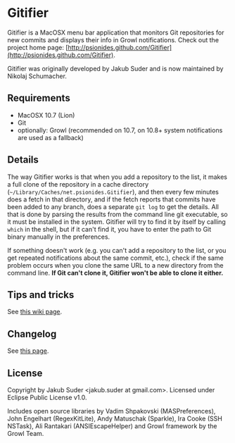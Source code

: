 # Gitifier

Gitifier is a MacOSX menu bar application that monitors Git repositories for new commits and displays their info in
Growl notifications. Check out the project home page:
[http://psionides.github.com/Gitifier](http://psionides.github.com/Gitifier).

Gitifier was originally developed by Jakub Suder and is now maintained by Nikolaj Schumacher.

## Requirements

* MacOSX 10.7 (Lion)
* Git
* optionally: Growl (recommended on 10.7, on 10.8+ system notifications are used as a fallback)

## Details

The way Gitifier works is that when you add a repository to the list, it makes a full clone of the repository in a cache
directory (`~/Library/Caches/net.psionides.Gitifier`), and then every few minutes does a fetch in that directory, and if
the fetch reports that commits have been added to any branch, does a separate `git log` to get the details. All that is
done by parsing the results from the command line git executable, so it must be installed in the system. Gitifier will
try to find it by itself by calling `which` in the shell, but if it can't find it, you have to enter the path to Git
binary manually in the preferences.

If something doesn't work (e.g. you can't add a repository to the list, or you get repeated notifications about the same
commit, etc.), check if the same problem occurs when you clone the same URL to a new directory from the command line.
**If Git can't clone it, Gitifier won't be able to clone it either.**

## Tips and tricks

See [this wiki page](https://github.com/jsuder/Gitifier/wiki/Tips-%26-tricks).

## Changelog

See [this page](https://github.com/jsuder/Gitifier/blob/master/CHANGELOG.markdown).

## License

Copyright by Jakub Suder <jakub.suder at gmail.com>. Licensed under Eclipse Public License v1.0.

Includes open source libraries by Vadim Shpakovski (MASPreferences), John Engelhart (RegexKitLite), Andy Matuschak
(Sparkle), Ira Cooke (SSH NSTask), Ali Rantakari (ANSIEscapeHelper) and Growl framework by the Growl Team.

